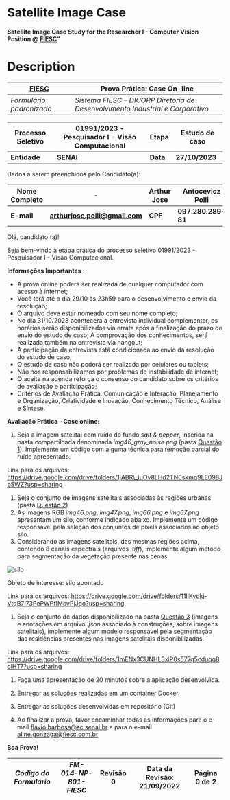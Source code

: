 # Satellite Image Case
**Satellite Image Case Study for the Researcher I - Computer Vision Position @ [FIESC](https://fiesc.com.br/)"**

# Description
| **[FIESC](https://fiesc.com.br/)** | **Prova Prática: Case On-line** |
| --- | --- |
| _Formulário padronizado_ | _Sistema FIESC – DICORP Diretoria de Desenvolvimento Industrial e Corporativo_ |

| **Processo Seletivo** | **01991/2023 - Pesquisador I - Visão Computacional** | **Etapa** | **Estudo de caso** | 
| --- | --- | --- | --- |
| **Entidade** | **SENAI** | **Data** | **27/10/2023** |

Dados a serem preenchidos pelo Candidato(a):

| **Nome Completo** | - |  **Arthur Jose** | **Antocevicz Polli** |
| --- | --- | --- | --- |
| **E-mail** | **arthurjose.polli@gmail.com** | **CPF** | **097.280.289-81** |

Olá, candidato (a)!

Seja bem-vindo à etapa prática do processo seletivo 01991/2023 - Pesquisador I - Visão Computacional.

**Informações Importantes** :

- A prova online poderá ser realizada de qualquer computador com acesso à internet;
- Você terá até o dia 29/10 às 23h59 para o desenvolvimento e envio da resolução;
- O arquivo deve estar nomeado com seu nome completo;
- No dia 31/10/2023 acontecerá a entrevista individual complementar, os horários serão disponibilizados via errata após a finalização do prazo de envio do estudo de caso; A comprovação dos conhecimentos, será realizada também na entrevista via hangout;
- A participação da entrevista está condicionada ao envio da resolução do estudo de caso;
- O estudo de caso não poderá ser realizada por celulares ou tablets;
- Não nos responsabilizamos por problemas de instabilidade de internet;
- O aceite na agenda reforça o consenso do candidato sobre os critérios de avaliação e participação;
- Critérios de Avaliação Prática: Comunicação e Interação, Planejamento e Organização, Criatividade e Inovação, Conhecimento Técnico, Análise e Síntese.

**Avaliação Prática - Case online:**

1. Seja a imagem satelital com ruído de fundo _salt & pepper_, inserida na pasta compartilhada denominada _img46\_gray\_noise.png_ (pasta [Questão 1](https://drive.google.com/drive/folders/1jABR_iuOv8LHd2TN0skmq9LE098Jb5WZ?usp=sharing)). Implemente um código com alguma técnica para remoção parcial do ruído apresentado.

Link para os arquivos: https://drive.google.com/drive/folders/1jABR\_iuOv8LHd2TN0skmq9LE098Jb5WZ?usp=sharing

1. Seja o conjunto de imagens satelitais associadas às regiões urbanas (pasta [Questão 2](https://drive.google.com/drive/folders/11lIKyqkj-VtqB7I73PePWPfIMovPjJqo?usp=sharing))
  1. As imagens RGB _img46.png_, _img47.png_, _img66.png_ e _img67.png_ apresentam um silo, conforme indicado abaixo. Implemente um código responsável pela seleção dos conjuntos de pixels associados ao objeto silo.
  2. Considerando as imagens satelitais, das mesmas regiões acima, contendo 8 canais espectrais (arquivos _.tiff_), implemente algum método para segmentação da vegetação presente nas cenas.

![silo](docs/assets_fig1.png)

Objeto de interesse: silo apontado

Link para os arquivos: https://drive.google.com/drive/folders/11lIKyqkj-VtqB7I73PePWPfIMovPjJqo?usp=sharing

1. Seja o conjunto de dados disponibilizado na pasta [Questão 3](https://drive.google.com/drive/folders/1mENx3CUNHL3xiP0s577q5cduqq8olHT7?usp=sharing) (imagens e anotações em arquivo _.json_ associado à construções, sobre imagens satelitais), implemente algum modelo responsável pela segmentação das residências presentes nas imagens satelitais disponibilizadas.

Link para os arquivos: https://drive.google.com/drive/folders/1mENx3CUNHL3xiP0s577q5cduqq8olHT7?usp=sharing

1. Faça uma apresentação de 20 minutos sobre a aplicação desenvolvida.

1. Entregar as soluções realizadas em um container Docker.

1. Entregar as soluções desenvolvidas em repositório (Git)

1. Ao finalizar a prova, favor encaminhar todas as informações para o e-mail [flavio.barbosa@sc.senai.br](mailto:flavio.barbosa@sc.senai.br) e para o e-mail [aline.gonzaga@fiesc.com.br](mailto:aline.gonzaga@fiesc.com.br)

**Boa Prova!**

| _Código do Formulário_ | _FM-014-NP-801-FIESC_ | Revisão 0 | Data da Revisão: 21/09/2022 | Página 0 de 2 |
| --- | --- | --- | --- | --- |
